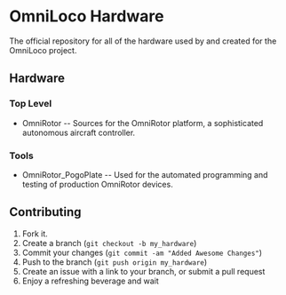 OmniLoco Hardware
=============

The official repository for all of the hardware used by and created for the OmniLoco
project.

Hardware
-------------

### Top Level

* OmniRotor -- Sources for the OmniRotor platform, a sophisticated autonomous aircraft controller.

### Tools

* OmniRotor_PogoPlate -- Used for the automated programming and testing of production OmniRotor devices.

Contributing
------------

1. Fork it.
2. Create a branch (`git checkout -b my_hardware`)
3. Commit your changes (`git commit -am "Added Awesome Changes"`)
4. Push to the branch (`git push origin my_hardware`)
5. Create an issue with a link to your branch, or submit a pull request
6. Enjoy a refreshing beverage and wait
